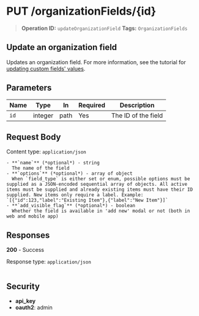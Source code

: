 # PUT /organizationFields/{id}

> **Operation ID:** `updateOrganizationField`
> **Tags:** `OrganizationFields`

## Update an organization field

Updates an organization field. For more information, see the tutorial for <a href=" https://pipedrive.readme.io/docs/updating-custom-field-value " target="_blank" rel="noopener noreferrer">updating custom fields' values</a>.

## Parameters

| Name | Type | In | Required | Description |
|------|------|-------|----------|-------------|
| `id` | integer | path | Yes | The ID of the field |

## Request Body

Content type: `application/json`

```
- **`name`** (*optional*) - string
  The name of the field
- **`options`** (*optional*) - array of object
  When `field_type` is either set or enum, possible options must be supplied as a JSON-encoded sequential array of objects. All active items must be supplied and already existing items must have their ID supplied. New items only require a label. Example: `[{"id":123,"label":"Existing Item"},{"label":"New Item"}]`
- **`add_visible_flag`** (*optional*) - boolean
  Whether the field is available in 'add new' modal or not (both in web and mobile app)
```

## Responses

**200** - Success

Response type: `application/json`

```

```


## Security

- **api_key**
- **oauth2**: admin